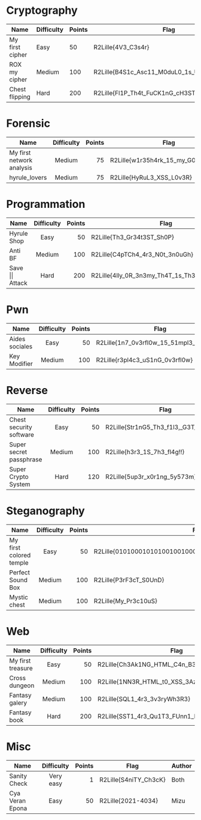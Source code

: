 # Cryptography

| Name            | Difficulty | Points | Flag                                          | Author |
|-----------------|------------|--------|-----------------------------------------------|--------|
| My first cipher | Easy       |     50 | R2Lille{4V3_C3s4r}                            | Mizu   |
| ROX my cipher   | Medium     |    100 | R2Lille{B4S1c_Asc11_M0duL0_1s_Us3l3ss_0n_X0R} | Mizu   |
| Chest flipping  | Hard       |    200 | R2Lille{Fl1P_Th4t_FuCK1nG_cH3ST}              | Mizu   |

# Forensic

| Name                               | Difficulty | Points | Flag                                          | Author |
|------------------------------------|:----------:|-------:|-----------------------------------------------|--------|
| My first network analysis          | Medium     |     75 | R2Lille{w1r35h4rk_15_my_G00d_fr13nd}          | Ooggle |
| hyrule_lovers                      | Medium     |     75 | R2Lille{HyRuL3_XSS_L0v3R}                     | Mizu   |

# Programmation

| Name                               | Difficulty | Points | Flag                                          | Author |
|------------------------------------|:----------:|-------:|-----------------------------------------------|--------|
| Hyrule Shop                        | Easy       |     50 | R2Lille{Th3_Gr34t3ST_Sh0P}                    | Mizu   |
| Anti BF                            | Medium     |    100 | R2Lille{C4pTCh4_4r3_N0t_3n0uGh}               | Mizu   |
| Save \|\| Attack                   | Hard       |    200 | R2Lille{4lly_0R_3n3my_Th4T_1s_Th3_1A_Qu3St10N}| Mizu   |

# Pwn

| Name                               | Difficulty | Points | Flag                                          | Author |
|------------------------------------|:----------:|-------:|-----------------------------------------------|--------|
| Aides sociales                     | Easy       |     50 | R2Lille{1n7_0v3rfl0w_15_51mpl3_bu7_c00l}      | Ooggle |
| Key Modifier                       | Medium     |    100 | R2Lille{r3pl4c3_uS1nG_0v3rfl0w}               | Ooggle |

# Reverse

| Name                               | Difficulty | Points | Flag                                          | Author |
|------------------------------------|:----------:|-------:|-----------------------------------------------|--------|
| Chest security software            | Easy       |     50 | R2Lille{Str1nG5_Th3_f1l3,_G3T_7h3_fl4G}       | Ooggle |
| Super secret passphrase            | Medium     |    100 | R2Lille{h3r3_1S_7h3_fl4g!!}                   | Ooggle |
| Super Crypto System                | Hard       |    120 | R2Lille{5up3r_x0r1ng_5y573m}                  | Ooggle |

# Steganography

| Name                               | Difficulty | Points | Flag                                          | Author |
|------------------------------------|:----------:|-------:|-----------------------------------------------|--------|
| My first colored temple            | Easy       |     50 | R2Lille{010100010101001001000011010011110100010001000101} | Both   |
| Perfect Sound Box                  | Medium     |    100 | R2Lille{P3rF3cT_S0UnD}                        | Mizu   |
| Mystic chest                       | Medium     |    100 | R2Lille{My_Pr3c10uS}                          | Mizu   |

# Web

| Name                               | Difficulty | Points | Flag                                          | Author |
|------------------------------------|:----------:|-------:|-----------------------------------------------|--------|
| My first treasure                  | Easy       |     50 | R2Lille{Ch3Ak1NG_HTML_C4n_B3_r3Aly_1mp0rT3nT3}| Mizu   |
| Cross dungeon                      | Medium     |    100 | R2Lille{1NN3R_HTML_t0_XSS_3AzYYY}             | Mizu   |
| Fantasy galery                     | Medium     |    100 | R2Lille{SQL1_4r3_3v3ryWh3R3}                  | Mizu   |
| Fantasy book                       | Hard       |    200 | R2Lille{SST1_4r3_Qu1T3_FUnn1_Fl3sK_L0v3RS}    | Mizu   |

# Misc

| Name                               | Difficulty | Points | Flag                                          | Author |
|------------------------------------|:----------:|-------:|-----------------------------------------------|--------|
| Sanity Check                       | Very easy  |      1 | R2Lille{S4niTY_Ch3cK}                         | Both   |
| Cya Veran Epona                    | Easy       |     50 | R2Lille{2021-4034}                            | Mizu   |
